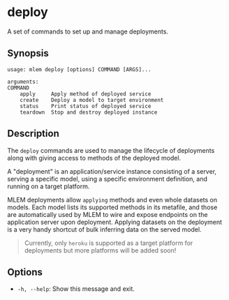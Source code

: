 # deploy

A set of commands to set up and manage deployments.

## Synopsis

```usage
usage: mlem deploy [options] COMMAND [ARGS]...

arguments:
COMMAND
    apply     Apply method of deployed service
    create    Deploy a model to target environment
    status    Print status of deployed service
    teardown  Stop and destroy deployed instance
```

## Description

The `deploy` commands are used to manage the lifecycle of deployments along with
giving access to methods of the deployed model.

A "deployment" is an application/service instance consisting of a server,
serving a specific model, using a specific environment definition, and running
on a target platform.

MLEM deployments allow `applying` methods and even whole datasets on models.
Each model lists its supported methods in its metafile, and those are
automatically used by MLEM to wire and expose endpoints on the application
server upon deployment. Applying datasets on the deployment is a very handy
shortcut of bulk inferring data on the served model.

> Currently, only `heroku` is supported as a target platform for deployments but
> more platforms will be added soon!

## Options

- `-h, --help`: Show this message and exit.
